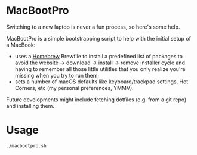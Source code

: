 MacBootPro
=================
Switching to a new laptop is never a fun process, so here's some help.

MacBootPro is a simple bootstrapping script to help with the initial setup of a MacBook:

 * uses a [Homebrew](https://brew.sh) Brewfile to install a predefined list of packages to avoid the website -> download -> install -> remove installer cycle and having to remember all those little utilitles that you only realize you're missing when you try to run them;
 * sets a number of macOS defaults like keyboard/trackpad settings, Hot Corners, etc (my personal preferences, YMMV).

Future developments might include fetching dotfiles (e.g. from a git repo) and installing them.

# Usage
`./macbootpro.sh`

